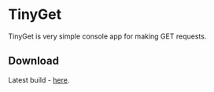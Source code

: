 TinyGet
=======

TinyGet is very simple console app for making GET requests.


Download
--------
Latest build - [here](https://api.solidbuild.net/v1/1/scripts/1052/builds/last-successful/artifacts/TinyGet.zip).